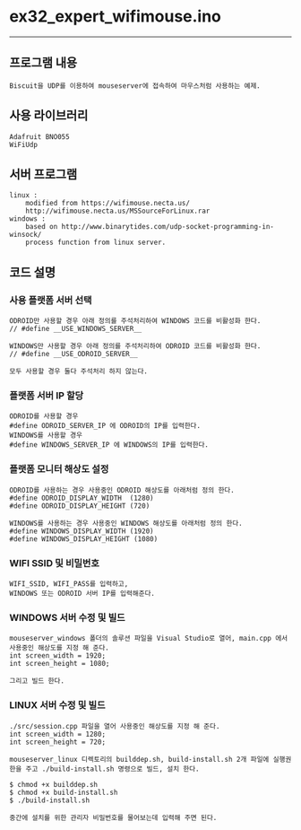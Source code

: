 # ex32\_expert\_wifimouse.ino
* * * 
## 프로그램 내용
    Biscuit을 UDP를 이용하여 mouseserver에 접속하여 마우스처럼 사용하는 예제.

## 사용 라이브러리
    Adafruit BNO055
    WiFiUdp

## 서버 프로그램 
    linux :
        modified from https://wifimouse.necta.us/
        http://wifimouse.necta.us/MSSourceForLinux.rar
    windows :
        based on http://www.binarytides.com/udp-socket-programming-in-winsock/
        process function from linux server.

## 코드 설명
### 사용 플랫폼 서버 선택
    ODROID만 사용할 경우 아래 정의를 주석처리하여 WINDOWS 코드를 비활성화 한다.
    // #define __USE_WINDOWS_SERVER__

    WINDOWS만 사용할 경우 아래 정의를 주석처리하여 ODROID 코드를 비활성화 한다.
    // #define __USE_ODROID_SERVER__

    모두 사용할 경우 둘다 주석처리 하지 않는다.
### 플랫폼 서버 IP 할당
    ODROID를 사용할 경우
    #define ODROID_SERVER_IP 에 ODROID의 IP를 입력한다.
    WINDOWS를 사용할 경우
    #define WINDOWS_SERVER_IP 에 WINDOWS의 IP를 입력한다.

### 플랫폼 모니터 해상도 설정
    ODROID를 사용하는 경우 사용중인 ODROID 해상도를 아래처럼 정의 한다.
    #define ODROID_DISPLAY_WIDTH  (1280)
    #define ODROID_DISPLAY_HEIGHT (720)

    WINDOWS를 사용하는 경우 사용중인 WINDOWS 해상도를 아래처럼 정의 한다.
    #define WINDOWS_DISPLAY_WIDTH (1920)
    #define WINDOWS_DISPLAY_HEIGHT (1080)

### WIFI SSID 및 비밀번호
    WIFI_SSID, WIFI_PASS를 입력하고,
    WINDOWS 또는 ODROID 서버 IP를 입력해준다.

### WINDOWS 서버 수정 및 빌드
    mouseserver_windows 폴더의 솔루션 파일을 Visual Studio로 열어, main.cpp 에서 사용중인 해상도를 지정 해 준다. 
    int screen_width = 1920;
    int screen_height = 1080;

    그리고 빌드 한다.

### LINUX 서버 수정 및 빌드
    ./src/session.cpp 파일을 열어 사용중인 해상도를 지정 해 준다.
    int screen_width = 1280;
    int screen_height = 720;

    mouseserver_linux 디렉토리의 builddep.sh, build-install.sh 2개 파일에 실행권한을 주고 ./build-install.sh 명령으로 빌드, 설치 한다.

    $ chmod +x builddep.sh
    $ chmod +x build-install.sh
    $ ./build-install.sh

    중간에 설치를 위한 관리자 비밀번호를 물어보는데 입력해 주면 된다.
